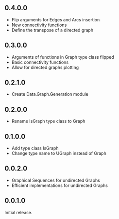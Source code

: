 ## 0.4.0.0

- Flip arguments for Edges and Arcs insertion
- New connectivity functions
- Define the transpose of a directed graph

## 0.3.0.0

- Arguments of functions in Graph type class flipped
- Basic connectivity functions
- Allow for directed graphs plotting

## 0.2.1.0

- Create Data.Graph.Generation module

## 0.2.0.0

- Rename IsGraph type class to Graph

## 0.1.0.0

- Add type class IsGraph
- Change type name to UGraph instead of Graph

## 0.0.2.0

- Graphical Sequences for undirected Graphs
- Efficient implementations for undirected Graphs

## 0.0.1.0

Initial release.
